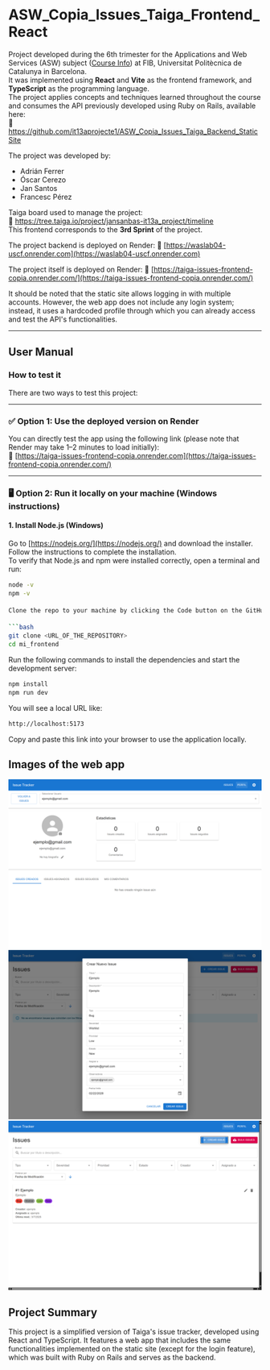 # ASW_Copia_Issues_Taiga_Frontend_React

Project developed during the 6th trimester for the Applications and Web Services (ASW) subject ([Course Info](https://www.fib.upc.edu/en/studies/bachelors-degrees/bachelor-degree-informatics-engineering/curriculum/syllabus/ASW)) at FIB, Universitat Politècnica de Catalunya in Barcelona.  
It was implemented using **React** and **Vite** as the frontend framework, and **TypeScript** as the programming language.  
The project applies concepts and techniques learned throughout the course and consumes the API previously developed using Ruby on Rails, available here:  
🔗 https://github.com/it13aprojecte1/ASW_Copia_Issues_Taiga_Backend_StaticSite

The project was developed by:
* Adrián Ferrer  
* Óscar Cerezo  
* Jan Santos  
* Francesc Pérez

Taiga board used to manage the project:  
🔗 https://tree.taiga.io/project/jansanbas-it13a_project/timeline  
This frontend corresponds to the **3rd Sprint** of the project.

The project backend is deployed on Render:  🔗 [https://waslab04-uscf.onrender.com](https://waslab04-uscf.onrender.com)

The project itself is deployed on Render:
🔗 [https://taiga-issues-frontend-copia.onrender.com/](https://taiga-issues-frontend-copia.onrender.com/)

It should be noted that the static site allows logging in with multiple accounts. However, the web app does not include any login system; instead, it uses a hardcoded profile through which you can already access and test the API's functionalities.


---

## User Manual

### How to test it

There are two ways to test this project:

---

### ✅ Option 1: Use the deployed version on Render

You can directly test the app using the following link (please note that Render may take 1–2 minutes to load initially):  
🔗 [https://taiga-issues-frontend-copia.onrender.com](https://taiga-issues-frontend-copia.onrender.com/)

---

### 🖥️ Option 2: Run it locally on your machine (Windows instructions)

#### 1. Install Node.js (Windows)

Go to [https://nodejs.org/](https://nodejs.org/) and download the installer. Follow the instructions to complete the installation.  
To verify that Node.js and npm were installed correctly, open a terminal and run:

```bash
node -v
npm -v

Clone the repo to your machine by clicking the Code button on the GitHub page and copying the URL. Then, in your terminal:

```bash
git clone <URL_OF_THE_REPOSITORY>
cd mi_frontend
```

Run the following commands to install the dependencies and start the development server:

```bash
npm install
npm run dev
```

You will see a local URL like:

```bash
http://localhost:5173
```
Copy and paste this link into your browser to use the application locally.



## Images of the web app
![alt text](https://github.com/adrianferrergutierrez/frontend_asw/blob/main/Captura%20de%20pantalla%20(2).png)
![alt text](https://github.com/adrianferrergutierrez/frontend_asw/blob/main/Captura%20de%20pantalla%20(3).png)
![alt text](https://github.com/adrianferrergutierrez/frontend_asw/blob/main/Captura%20de%20pantalla%20(4).png)

## Project Summary

This project is a simplified version of Taiga's issue tracker, developed using React and TypeScript.
It features a web app that includes the same functionalities implemented on the static site (except for the login feature), which was built with Ruby on Rails and serves as the backend.

